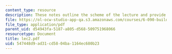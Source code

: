 ```yaml
---
content_type: resource
description: These notes outline the scheme of the lecture and provide study problems.
file: https://ol-ocw-studio-app-qa.s3.amazonaws.com/courses/6-090-building-programming-experience-a-lead-in-to-6-001-january-iap-2005/547448d9ad31cd5804ba1164ec680b23_lec2.pdf
file_type: application/pdf
parent_uid: d54943fa-5187-a805-d568-509751968066
resourcetype: Document
title: lec2.pdf
uid: 547448d9-ad31-cd58-04ba-1164ec680b23
---
```

